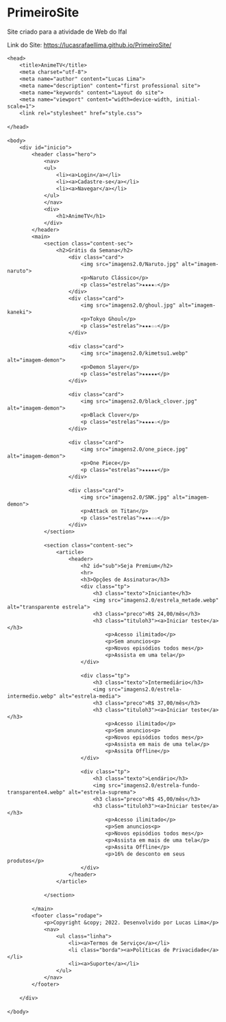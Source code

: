# PrimeiroSite
Site criado para a atividade de Web do Ifal

Link do Site: https://lucasrafaellima.github.io/PrimeiroSite/


<!doctype html>
<html lang="pt-br">

    <head>
        <title>AnimeTV</title>
        <meta charset="utf-8">
        <meta name="author" content="Lucas Lima">
        <meta name="description" content="first professional site">
        <meta name="keywords" content="Layout do site">  
        <meta name="viewport" content="width=device-width, initial-scale=1"> 
        <link rel="stylesheet" href="style.css">

    </head>

    <body>
        <div id="inicio">
            <header class="hero">
                <nav>
                <ul>
                    <li><a>Login</a></li>
                    <li><a>Cadastre-se</a></li>
                    <li><a>Navegar</a></li>
                </ul>
                </nav>
                <div>
                    <h1>AnimeTV</h1>
                </div>
            </header>
            <main>
                <section class="content-sec">
                    <h2>Grátis da Semana</h2>
                        <div class="card">
                            <img src="imagens2.0/Naruto.jpg" alt="imagem-naruto">
                            <p>Naruto Clássico</p>
                            <p class="estrelas">★★★★☆</p>
                        </div>
                        <div class="card">
                            <img src="imagens2.0/ghoul.jpg" alt="imagem-kaneki">
                            <p>Tokyo Ghoul</p>
                            <p class="estrelas">★★★☆☆</p>
                        </div>
                                
                        <div class="card">
                            <img src="imagens2.0/kimetsu1.webp" alt="imagem-demon">
                            <p>Demon Slayer</p>
                            <p class="estrelas">★★★★★</p>
                        </div>

                        <div class="card">
                            <img src="imagens2.0/black_clover.jpg" alt="imagem-demon">
                            <p>Black Clover</p>
                            <p class="estrelas">★★★★☆</p>
                        </div>

                        <div class="card">
                            <img src="imagens2.0/one_piece.jpg" alt="imagem-demon">
                            <p>One Piece</p>
                            <p class="estrelas">★★★★★</p>
                        </div>

                        <div class="card">
                            <img src="imagens2.0/SNK.jpg" alt="imagem-demon">
                            <p>Attack on Titan</p>
                            <p class="estrelas">★★★☆☆</p>
                        </div>
                </section>

                <section class="content-sec">
                    <article>
                        <header>
                            <h2 id="sub">Seja Premium</h2>
                            <hr>
                            <h3>Opções de Assinatura</h3>
                            <div class="tp">
                                <h3 class="texto">Iniciante</h3>
                                <img src="imagens2.0/estrela_metade.webp" alt="transparente estrela">
                                <h3 class="preco">R$ 24,00/mês</h3>
                                <h3 class="tituloh3"><a>Iniciar teste</a></h3>
                                    <p>Acesso ilimitado</p>
                                    <p>Sem anuncios<p>
                                    <p>Novos episódios todos mes</p>
                                    <p>Assista em uma tela</p>
                            </div>

                            <div class="tp">
                                <h3 class="texto">Intermediário</h3>
                                <img src="imagens2.0/estrela-intermedio.webp" alt="estrela-media">
                                <h3 class="preco">R$ 37,00/mês</h3>
                                <h3 class="tituloh3"><a>Iniciar teste</a></h3>
                                    <p>Acesso ilimitado</p>
                                    <p>Sem anuncios<p>
                                    <p>Novos episódios todos mes</p>
                                    <p>Assista em mais de uma tela</p>
                                    <p>Assita Offline</p>
                            </div>

                            <div class="tp">
                                <h3 class="texto">Lendário</h3>
                                <img src="imagens2.0/estrela-fundo-transparente4.webp" alt="estrela-suprema">
                                <h3 class="preco">R$ 45,00/mês</h3>
                                <h3 class="tituloh3"><a>Iniciar teste</a></h3>
                                    <p>Acesso ilimitado</p>
                                    <p>Sem anuncios<p>
                                    <p>Novos episódios todos mes</p>
                                    <p>Assista em mais de uma tela</p>
                                    <p>Assita Offline</p>
                                    <p>16% de desconto em seus produtos</p>
                            </div>
                        </header>
                    </article>

                </section>

            </main>
            <footer class="rodape">
                <p>Copyright &copy; 2022. Desenvolvido por Lucas Lima</p>
                <nav>
                    <ul class="linha">
                        <li><a>Termos de Serviço</a></li>
                        <li class="borda"><a>Políticas de Privacidade</a></li>
                        <li><a>Suporte</a></li>
                    </ul>
                </nav>     
            </footer>
            
        </div>

    </body>


</html>
